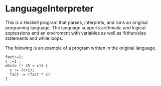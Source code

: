 # LanguageInterpreter
This is a Haskell program that parses, interprets, and runs an original programing language. The language supports arithmatic and logical expressions and an enviroment with variables as well as if/then/else statements and while loops.


The folowing is an example of a program written in the original language.
```
fact:=1;
c :=1 ;
while (! (5 < c)) {
  c := (c+1);
  fact := (fact * c) 
}
```
